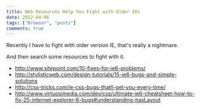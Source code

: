 ```yaml
---
title: Web Resources Help You Fight with Older IEs
date: 2012-04-06
tags: ["Browser", "posts"]
comments: true
---
```


Recently I have to fight with older version IE, that's really a
nightmare.

And then search some resources to fight with it.

* http://www.sitepoint.com/10-fixes-for-ie6-problems/
* http://stylisticweb.com/design-tutorials/15-ie6-bugs-and-simple-solutions
* http://css-tricks.com/ie-css-bugs-thatll-get-you-every-time/
* http://www.virtuosimedia.com/dev/css/ultimate-ie6-cheatsheet-how-to-fix-25-internet-explorer-6-bugs#understanding-hasLayout

